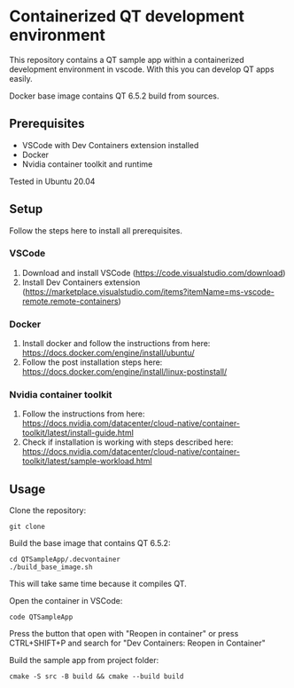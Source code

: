 # Containerized QT development environment

This repository contains a QT sample app within a containerized development environment in vscode. With this you can develop QT apps easily.

Docker base image contains QT 6.5.2 build from sources.

## Prerequisites

- VSCode with Dev Containers extension installed
- Docker
- Nvidia container toolkit and runtime
  
Tested in Ubuntu 20.04

## Setup

Follow the steps here to install all prerequisites.

### VSCode

1. Download and install VSCode (https://code.visualstudio.com/download)
2. Install Dev Containers extension (https://marketplace.visualstudio.com/items?itemName=ms-vscode-remote.remote-containers)

### Docker

1. Install docker and follow the instructions from here: https://docs.docker.com/engine/install/ubuntu/
2. Follow the post installation steps here: https://docs.docker.com/engine/install/linux-postinstall/

### Nvidia container toolkit

1. Follow the instructions from here: https://docs.nvidia.com/datacenter/cloud-native/container-toolkit/latest/install-guide.html
2. Check if installation is working with steps described here: https://docs.nvidia.com/datacenter/cloud-native/container-toolkit/latest/sample-workload.html

## Usage

Clone the repository:

```clone
git clone 
```

Build the base image that contains QT 6.5.2:

```build base image
cd QTSampleApp/.decvontainer
./build_base_image.sh
```

This will take same time because it compiles QT.

Open the container in VSCode:

```OpenVSCode
code QTSampleApp
```

Press the button that open with "Reopen in container" or press CTRL+SHIFT+P and search for "Dev Containers: Reopen in Container"

Build the sample app from project folder:

```Build
cmake -S src -B build && cmake --build build
```
